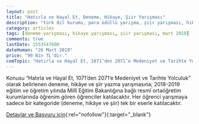 ```yaml
---
layout: post
title: "Hatırla ve Hayal Et, Deneme, Hikaye, Şiir Yarışması"
description: "türk dil kurumu, para ödüllü yarışma, şiir yarışması, hikaye yarışması, öykü yarışması, deneme yarışması, liseler arası"
category: articles
tags: [deneme yarışması, hikaye yarışması, şiir yarışması, mart 2019]
comments: true
lastDate: 1553547600
dateHuman: "26 Mart 2019"
price: "90 Bin TL'dir."
comTopic: "Hatırla ve Hayal Et, 1071’den 2071’e Medeniyet ve Tarihte Yolculuk"
---
```


Konusu “Hatırla ve Hayal Et, 1071’den 2071’e Medeniyet ve Tarihte Yolculuk” olarak belirlenen deneme, hikâye ve şiir yazma yarışmasına; 2018-2019 eğitim ve öğretim yılında Millî Eğitim Bakanlığına bağlı resmî ortaöğretim kurumlarında öğrenim gören öğrenciler katılacaktır.
Her öğrenci yarışmaya sadece bir kategoride (deneme, hikâye ve şiir) tek bir eserle katılacaktır.

[Detaylar ve Başvuru için](http://tenzileerdogankaihl.meb.k12.tr/icerikler/hatirla-ve-hayal-et-1071den-2071e-medeniyet-ve-tarihte-yolculuk-deneme-hikaye-siir-yarismasi_6497015.html?utm_source=edebiyatyarismalari.com&utm_medium=affiliate){:rel="nofollow"}{:target="_blank"}